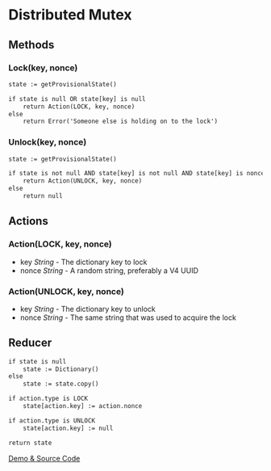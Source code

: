 # Distributed Mutex

## Methods

### Lock(key, nonce)

```txt
state := getProvisionalState()

if state is null OR state[key] is null
	return Action(LOCK, key, nonce)
else
	return Error('Someone else is holding on to the lock')
```

### Unlock(key, nonce)

```txt
state := getProvisionalState()

if state is not null AND state[key] is not null AND state[key] is nonce
	return Action(UNLOCK, key, nonce)
else
	return null
```

## Actions

### Action(LOCK, key, nonce)

* key *String* - The dictionary key to lock
* nonce *String* - A random string, preferably a V4 UUID

### Action(UNLOCK, key, nonce)

* key *String* - The dictionary key to unlock
* nonce *String* - The same string that was used to acquire the lock

## Reducer

```txt
if state is null
	state := Dictionary()
else
	state := state.copy()

if action.type is LOCK
	state[action.key] := action.nonce

if action.type is UNLOCK
	state[action.key] := null

return state
```

[Demo & Source Code](https://github.com/ben-ng/mutex-js)
